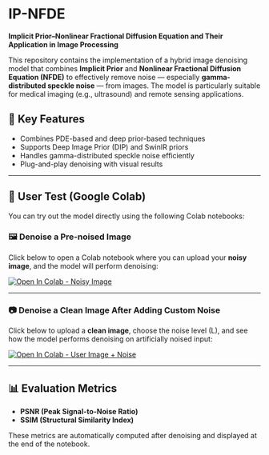 # IP-NFDE

**Implicit Prior–Nonlinear Fractional Diffusion Equation and Their Application in Image Processing**

This repository contains the implementation of a hybrid image denoising model that combines **Implicit Prior** and **Nonlinear Fractional Diffusion Equation (NFDE)** to effectively remove noise — especially **gamma-distributed speckle noise** — from images. The model is particularly suitable for medical imaging (e.g., ultrasound) and remote sensing applications.

## 🔬 Key Features

- Combines PDE-based and deep prior-based techniques
- Supports Deep Image Prior (DIP) and SwinIR priors
- Handles gamma-distributed speckle noise efficiently
- Plug-and-play denoising with visual results

---

## 🚀 User Test (Google Colab)

You can try out the model directly using the following Colab notebooks:

### 🖼️ Denoise a Pre-noised Image

Click below to open a Colab notebook where you can upload your **noisy image**, and the model will perform denoising:

[![Open In Colab - Noisy Image](https://colab.research.google.com/assets/colab-badge.svg)](https://colab.research.google.com/github/mdkarimullahaque/IP-NFDE/blob/main/IP_NFDE_Noisy_Image.ipynb)

---

### 📷 Denoise a Clean Image After Adding Custom Noise

Click below to upload a **clean image**, choose the noise level (L), and see how the model performs denoising on artificially noised input:

[![Open In Colab - User Image + Noise](https://colab.research.google.com/assets/colab-badge.svg)](https://colab.research.google.com/github/mdkarimullahaque/IP-NFDE/blob/main/IP_NFDE_User_Image.ipynb)

---

## 📊 Evaluation Metrics

- **PSNR (Peak Signal-to-Noise Ratio)**
- **SSIM (Structural Similarity Index)**

These metrics are automatically computed after denoising and displayed at the end of the notebook.


